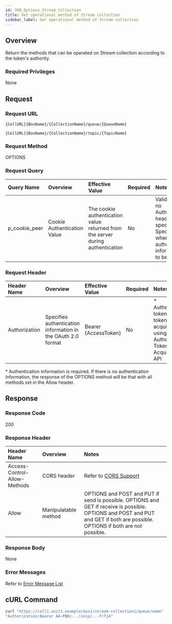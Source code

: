 ```yaml
---
id: 390_Options_Stream_Collection
title: Get operational method of Stream collection
sidebar_label: Get operational method of Stream collection
---
```


## Overview
Return the methods that can be operated on Stream collection according to the token's authority.

### Required Privileges
None

## Request
### Request URL
```
{CellURL}{BoxName}/{CollectionName}/queue/{QueueName}
```
```
{CellURL}{BoxName}/{CollectionName}/topic/{TopicName}
```

### Request Method
OPTIONS

### Request Query
|Query Name|Overview|Effective Value|Required|Notes|
|:--|:--|:--|:--|:--|
|p_cookie_peer|Cookie Authentication Value|The cookie authentication value returned from the server during authentication|No|Valid only if no Authorization header specified<br>Specify this when cookie authentication information is to be used|

### Request Header
|Header Name|Overview|Effective Value|Required|Notes|
|:--|:--|:--|:--|:--|
|Authorization|Specifies authentication information in the OAuth 2.0 format|Bearer {AccessToken}|No|* Authentication tokens are the tokens acquired using the Authentication Token Acquisition API|

\* Authentication information is required. If there is no authentication information, the response of the OPTIONS method will be that with all methods set in the Allow header.

## Response
### Response Code
200

### Response Header
|Header Name|Overview|Notes|
|:--|:--|:--|
|Access-Control-Allow-Methods|CORS header|Refer to [CORS Support](002_CORS_Support.md)|
|Allow|Manipulatable method|OPTIONS and POST and PUT if send is possible. OPTIONS and GET if receive is possible. OPTIONS and POST and PUT and GET if both are possible. OPTIONS if both are not possible.|

### Response Body
None

### Error Messages
Refer to [Error Message List](004_Error_Messages.md)

## cURL Command
```sh
curl "https://cell1.unit1.example/box1/stream-collection1/queue/name" -X OPTIONS -i -H \
"Authorization:Bearer AA~PBDc...(snip)...FrTjA"
```
